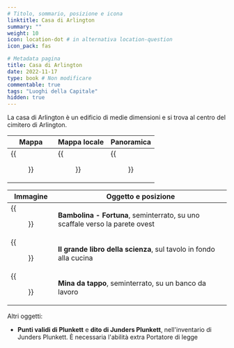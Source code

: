 ```yaml
---
# Titolo, sommario, posizione e icona
linktitle: Casa di Arlington
summary: ""
weight: 10
icon: location-dot # in alternativa location-question
icon_pack: fas

# Metadata pagina
title: Casa di Arlington
date: 2022-11-17
type: book # Non modificare
commentable: true
tags: "Luoghi della Capitale"
hidden: true
---
```





La casa di Arlington è un edificio di medie dimensioni e si trova al centro del cimitero di Arlington.

| Mappa                            | Mappa locale                     | Panoramica                |
| -------------------------------- | -------------------------------- | ------------------------- |
| {{<figure src="Arlington_Cemetery_loc.webp">}} | {{<figure src="Arlington_Cemetery_map.webp">}} | {{<figure src="Arlington_house.webp">}} |

| Immagine                                 | Oggetto e posizione                                                          |
| ---------------------------------------- | ---------------------------------------------------------------------------- |
| {{<figure src="Bobblehead_Luck_in-game.webp">}}        | **Bambolina - Fortuna**, seminterrato, su uno scaffale verso la parete ovest |
| {{<figure src="FO3_BBOS_Arlington_House.webp">}}       | **Il grande libro della scienza**, sul tavolo in fondo alla cucina           |
| {{<figure src="Arlington_house_bottlecap_mine.webp">}} | **Mina da tappo**, seminterrato, su un banco da lavoro                       |


Altri oggetti:
- **Punti validi di Plunkett** e **dito di Junders Plunkett**, nell'inventario di Junders Plunkett. È necessaria l'abilità extra Portatore di legge